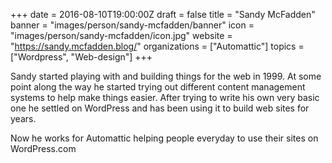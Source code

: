 +++
date = 2016-08-10T19:00:00Z
draft = false
title = "Sandy McFadden"
banner = "images/person/sandy-mcfadden/banner"
icon = "images/person/sandy-mcfadden/icon.jpg"
website = "https://sandy.mcfadden.blog/"
organizations = ["Automattic"]
topics = ["Wordpress", "Web-design"]
+++

Sandy started playing with and building things for the web in 1999. At some point along the way he started trying out different content management systems to help make things easier. After trying to write his own very basic one he settled on WordPress and has been using it to build web sites for years.

Now he works for Automattic helping people everyday to use their sites on WordPress.com
